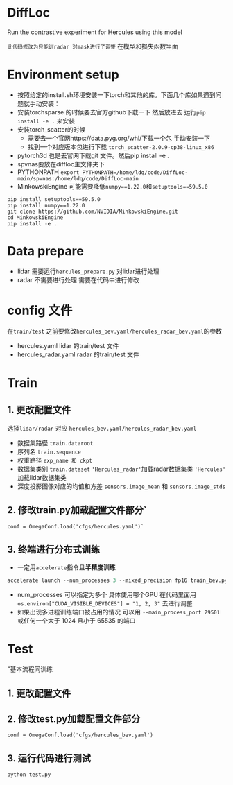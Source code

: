 # DiffLoc
Run the contrastive experiment for Hercules using this model

`此代码修改为只能训radar 对mask进行了调整` 在模型和损失函数里面

# Environment setup
- 按照给定的install.sh环境安装一下torch和其他的库。下面几个库如果遇到问题就手动安装：
- 安装torchsparse 的时候要去官方github下载一下 然后放进去 运行`pip install -e .` 来安装
- 安装torch_scatter的时候
    - 需要去一个官网https://data.pyg.org/whl/下载一个包  手动安装一下
    - 找到一个对应版本包进行下载 `torch_scatter-2.0.9-cp38-linux_x86`
- pytorch3d 也是去官网下载git 文件。然后pip install -e .
- spvnas要放在diffloc主文件夹下
- PYTHONPATH  `export PYTHONPATH=/home/ldq/code/DiffLoc-main/spvnas:/home/ldq/code/DiffLoc-main`
- MinkowskiEngine 可能需要降低`numpy==1.22.0`和`setuptools==59.5.0`
```
pip install setuptools==59.5.0
pip install numpy==1.22.0
git clone https://github.com/NVIDIA/MinkowskiEngine.git
cd MinkowskiEngine
pip install -e . 
```

# Data prepare
- lidar 需要运行`hercules_prepare.py` 对lidar进行处理
- radar 不需要进行处理 需要在代码中进行修改

# config 文件
在`train/test` 之前要修改`hercules_bev.yaml/hercules_radar_bev.yaml`的参数
- hercules.yaml   lidar 的train/test 文件
- hercules_radar.yaml   radar 的train/test 文件

# Train

## 1. 更改配置文件 

选择`lidar/radar` 对应  `hercules_bev.yaml/hercules_radar_bev.yaml`
  - 数据集路径 `train.dataroot`
  - 序列名 `train.sequence`
  - 权重路径 `exp_name 和 ckpt `
  - 数据集类别 `train.dataset`  `'Hercules_radar'`加载radar数据集类  `'Hercules'` 加载lidar数据集类
  - 深度投影图像对应的均值和方差 `sensors.image_mean` 和 `sensors.image_stds`

## 2. 修改train.py加载配置文件部分`
```
conf = OmegaConf.load('cfgs/hercules.yaml')`
```


## 3. 终端进行分布式训练
- 一定用`accelerate`指令且**半精度训练**

```python
accelerate launch --num_processes 3 --mixed_precision fp16 train_bev.py
```
- num_processes 可以指定为多个 具体使用哪个GPU 在代码里面用`os.environ["CUDA_VISIBLE_DEVICES"] = "1, 2, 3"` 去进行调整
- 如果出现多进程训练端口被占用的情况 可以用 `--main_process_port 29501` 或任何一个大于 1024 且小于 65535 的端口

# Test
"基本流程同训练
## 1. 更改配置文件
## 2. 修改test.py加载配置文件部分
```
conf = OmegaConf.load('cfgs/hercules_bev.yaml')
```

## 3. 运行代码进行测试

```python
python test.py
```






